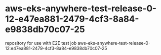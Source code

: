 # aws-eks-anywhere-test-release-0-12-e47ea881-2479-4cf3-8a84-e9838db70c07-25
repository for use with E2E test job aws-eks-anywhere-test-release-0-12:e47ea881-2479-4cf3-8a84-e9838db70c07-25

